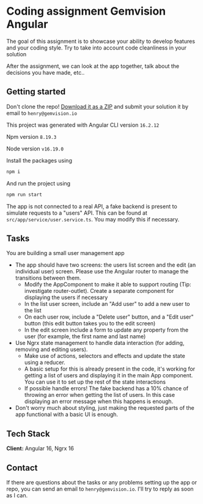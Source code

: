 
# Coding assignment Gemvision Angular

The goal of this assignment is to showcase your ability to develop features and your coding style. Try to take into account code cleanliness in your solution

After the assignment, we can look at the app together, talk about the decisions you have made, etc..

## Getting started

Don't clone the repo! [Download it as a ZIP](https://github.com/vvbueno/coding-assignment-gem/archive/refs/heads/master.zip) and submit your solution it by email to `henry@gemvision.io`

This project was generated with Angular CLI version `16.2.12`

Npm version `8.19.3`

Node version `v16.19.0`

Install the packages using

```bash
npm i
```

And run the project using

```bash
npm run start
```

The app is not connected to a real API, a fake backend is present to simulate requests to a "users" API. This can be found at `src/app/service/user.service.ts`. You may modify this if necessary.

## Tasks

You are building a small user management app

* The app should have two screens: the users list screen and the edit (an individual user) screen. Please use the Angular router to manage the
  transitions between them.
  * Modify the AppComponent to make it able to support routing (Tip: investigate router-outlet). Create a separate component for displaying the users if necessary
  * In the list user screen, include an "Add user" to add a new user to the list
  * On each user row, include a "Delete user" button, and a "Edit user" button (this edit button takes you to the edit screen)
  * In the edit screen include a form to update any property from the user (for example, the first name and last name)
* Use Ngrx state management to handle data interaction (for adding, removing and editing users).
  * Make use of actions, selectors and effects and update the state using a reducer.
  * A basic setup for this is already present in the code, it's working for getting a list of users and displaying it in the main App component. You can use it to set up the rest of the state interactions
  * If possible handle errors! The fake backend has a 10% chance of throwing an error when getting the list of users. In this case displaying an error message when this happens is enough.
* Don't worry much about styling, just making the requested parts of the app functional with a basic UI is enough.


## Tech Stack

**Client:** Angular 16, Ngrx 16

## Contact

If there are questions about the tasks or any problems setting up the app or repo, you can send an email to `henry@gemvision.io`. I'll try to reply as soon as I can.
